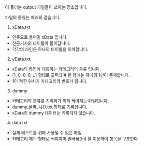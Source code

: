 이 폴더는 output 파일들이 쓰이는 장소입니다.


파일의 종류는 아래와 같습니다.
 1. xData.txt
   - 인풋으로 들어갈 xData 입니다.
   - 신문기사의 타이틀이 들어갑니다.
   - 각각의 라인은 하나의 타이틀을 의미합니다.

 2. yData.txt
   - xData의 라인에 대응하는 카테고리의 종류 입니다.
   - [1, 0, 0, 0, ..] 형태로 출력되며 한 행에는 하나의 1만이 존재합니다.
   - 1이 적힌 위치가 카테고리의 번호가 됩니다.
   
 3. dummy 
   - 카테고리의 분류를 기록하기 위해 씌여지는 파일입니다.
   - dummy_날짜_시간.txt 형태로 기록됩니다.
   - xData의 dummy 데이터는 기록되지 않습니다. 

 4. data.txt
   - 실제 테스트를 위해 사용될 수 있는 파일
   - 카테고리 제목 형태로 씌여지며 줄바꿈(\n) 을 이용하여 항목을 구분한다.